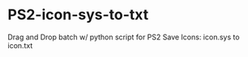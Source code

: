 # PS2-icon-sys-to-txt
Drag and Drop batch w/ python script for PS2 Save Icons: icon.sys to icon.txt
